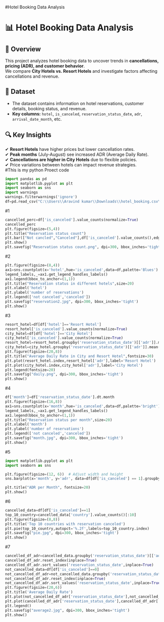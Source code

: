 #Hotel Booking Data Analysis
# 📊 Hotel Booking Data Analysis

## 🏨 Overview
This project analyzes hotel booking data to uncover trends in **cancellations, pricing (ADR), and customer behavior**.  
We compare **City Hotels vs. Resort Hotels** and investigate factors affecting cancellations and revenue.

## 📂 Dataset
- The dataset contains information on hotel reservations, customer details, booking status, and revenue.
- **Key columns:** `hotel`, `is_canceled`, `reservation_status_date`, `adr`, `arrival_date_month`, etc.

## 🔍 Key Insights
✔ **Resort Hotels** have higher prices but lower cancellation rates.  
✔ **Peak months** (July-August) see increased ADR (Average Daily Rate).  
✔ **Cancellations are higher in City Hotels** due to flexible policies.  
✔ Price variations between hotels can impact revenue strategies.  
#This is my python Proect code
```python
import pandas as pd
import matplotlib.pyplot as plt
import seaborn as sns
import warnings
warnings.filterwarnings('ignore')
df=pd.read_csv("C:\\Users\\Aravind kumar\\Downloads\\hotel_booking.csv\\hotel_booking.csv")

```
#1
```python
cancelled_perc=df['is_canceled'].value_counts(normalize=True)
cancelled_perc
plt.figure(figsize=(5,4))
plt.title("Reservation status count")
plt.bar(["Not cancled","Canceled"],df['is_canceled'].value_counts(),edgecolor='k',width=0.7)
plt.show()
plt.savefig("Reservation status count.png", dpi=300, bbox_inches='tight')
```
#2
```python
plt.figure(figsize=(8,4))
ax1=sns.countplot(x='hotel',hue='is_canceled',data=df,palette='Blues')
legend_labels,_=ax1.get_legend_handles_labels()
ax1.legend(bbox_to_anchor=(1,1))
plt.title("Reservation status in different hotels",size=20)
plt.xlabel('hotel')
plt.ylabel('number of reservations')
plt.legend(['not canceled','canceled'])
plt.savefig("reservation2.jpg", dpi=300, bbox_inches='tight')
plt.show()

```
#3
```python
resort_hotel=df[df['hotel']=='Resort Hotel']
resort_hotel['is_canceled'].value_counts(normalize=True)
city_hotel=df[df['hotel']=='City Hotel']
city_hotel['is_canceled'].value_counts(normalize=True)
resort_hotel=resort_hotel.groupby('reservation_status_date')[['adr']].mean()
city_hotel=city_hotel.groupby('reservation_status_date')[['adr']].mean()
plt.figure(figsize=(20,8))
plt.title("Average Daily Rate in City and Resort Hotel",fontsize=30)
plt.plot(resort_hotel.index,resort_hotel['adr'],label='Resort Hotel')
plt.plot(city_hotel.index,city_hotel['adr'],label='City Hotel')
plt.legend(fontsize=20)
plt.savefig("daily.png", dpi=300, bbox_inches='tight')
plt.show()
```
#4
```python
df['month']=df['reservation_status_date'].dt.month
plt.figure(figsize=(16,8))
ax1=sns.countplot(x='month',hue='is_canceled',data=df,palette='bright')
legend_labels,_=ax1.get_legend_handles_labels()
ax1.legend(bbox_to_anchor=(1,1))
plt.title("Reservation status per month",size=20)
plt.xlabel('month')
plt.ylabel('number of reservations')
plt.legend(['not canceled','canceled'])
plt.savefig("month.jpg", dpi=300, bbox_inches='tight')
plt.show()
```
#5
```python
import matplotlib.pyplot as plt
import seaborn as sns

plt.figure(figsize=(12, 6))  # Adjust width and height
sns.barplot(x='month', y='adr', data=df[df['is_canceled'] == 1].groupby('month', as_index=False)['adr'].sum())

plt.title("ADR per Month", fontsize=20)
plt.show()

```
#6
```python
cancelled_data=df[df['is_canceled']==1]
top_10_country=cancelled_data['country'].value_counts()[:10]
plt.figure(figsize=(8,8))
plt.title('Top 10 countries with reservation canceled')
plt.pie(top_10_country,autopct='%.2f',labels=top_10_country.index)
plt.savefig("pie.jpg", dpi=300, bbox_inches='tight')
plt.show()

```
#7
```python
cancelled_df_adr=cancelled_data.groupby('reservation_status_date')[['adr']].mean()
cancelled_df_adr.reset_index(inplace=True)
cancelled_df_adr.sort_values('reservation_status_date',inplace=True)
not_cancelled_data=df[df['is_canceled']==0]
not_cancelled_df_adr=not_cancelled_data.groupby('reservation_status_date')[['adr']].mean()
not_cancelled_df_adr.reset_index(inplace=True)
not_cancelled_df_adr.sort_values('reservation_status_date',inplace=True)
plt.figure(figsize=(20,6))
plt.title('Average Daily Rate')
plt.plot(not_cancelled_df_adr['reservation_status_date'],not_cancelled_df_adr['adr'],label='not cancelled')
plt.plot(cancelled_df_adr['reservation_status_date'],cancelled_df_adr['adr'],label='cancelled')
plt.legend()
plt.savefig("average2.jpg", dpi=300, bbox_inches='tight')
plt.show()
```
